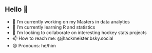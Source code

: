 ## Hello 👋

- 🔭 I’m currently working on my Masters in data analytics
- 🌱 I’m currently learning R and statistics
- 👯 I’m looking to collaborate on interesting hockey stats projects
- 📫 How to reach me: @jhackmeister.bsky.social
- 😄 Pronouns: he/him
